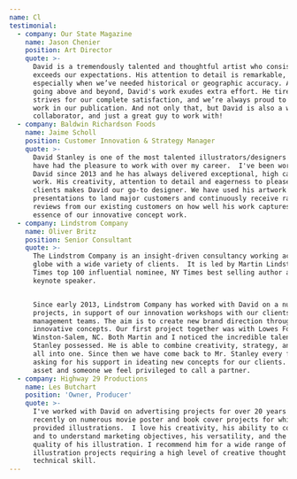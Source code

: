 ```yaml
---
name: Cl
testimonial:
  - company: Our State Magazine
    name: Jason Chenier
    position: Art Director
    quote: >-
      David is a tremendously talented and thoughtful artist who consistently
      exceeds our expectations. His attention to detail is remarkable,
      especially when we’ve needed historical or geographic accuracy. Always
      going above and beyond, David's work exudes extra effort. He tirelessly
      strives for our complete satisfaction, and we’re always proud to have his
      work in our publication. And not only that, but David is also a wonderful
      collaborator, and just a great guy to work with!
  - company: Baldwin Richardson Foods
    name: Jaime Scholl
    position: Customer Innovation & Strategy Manager
    quote: >-
      David Stanley is one of the most talented illustrators/designers that I
      have had the pleasure to work with over my career.  I've been working with
      David since 2013 and he has always delivered exceptional, high caliber
      work. His creativity, attention to detail and eagerness to please his
      clients makes David our go-to designer. We have used his artwork in
      presentations to land major customers and continuously receive rave
      reviews from our existing customers on how well his work captures the
      essence of our innovative concept work.
  - company: Lindstrom Company
    name: Oliver Britz
    position: Senior Consultant
    quote: >-
      The Lindstrom Company is an insight-driven consultancy working across the
      globe with a wide variety of clients.  It is led by Martin Lindstrom; a
      Times top 100 influential nominee, NY Times best selling author and
      keynote speaker.


      Since early 2013, Lindstrom Company has worked with David on a number of
      projects, in support of our innovation workshops with our clients'
      management teams. The aim is to create new brand direction through
      innovative concepts. Our first project together was with Lowes Foods in
      Winston-Salem, NC. Both Martin and I noticed the incredible talent Mr.
      Stanley possessed. He is able to combine creativity, strategy, and design
      all into one. Since then we have come back to Mr. Stanley every few months
      asking for his support in ideating new concepts for our clients. A true
      asset and someone we feel privileged to call a partner.
  - company: Highway 29 Productions
    name: Les Butchart
    position: 'Owner, Producer'
    quote: >-
      I've worked with David on advertising projects for over 20 years and more
      recently on numerous movie poster and book cover projects for which he has
      provided illustrations.  I love his creativity, his ability to collaborate
      and to understand marketing objectives, his versatility, and the sheer
      quality of his illustration. I recommend him for a wide range of
      illustration projects requiring a high level of creative thought and
      technical skill.
---
```


